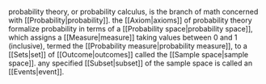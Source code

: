 probability theory, or probability calculus, is the branch of math concerned with [[Probability|probability]]. the [[Axiom|axioms]] of probability theory formalize probability in terms of a [[Probability space|probability space]], which assigns a [[Measure|measure]] taking values between $0$ and $1$ (inclusive), termed the [[Probability measure|probability measure]], to a [[Sets|set]] of [[Outcome|outcomes]] called the [[Sample space|sample space]]. any specified [[Subset|subset]] of the sample space is called an [[Events|event]].